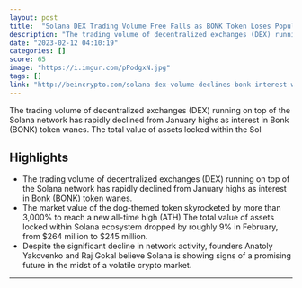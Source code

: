 ```yaml
---
layout: post
title:  "Solana DEX Trading Volume Free Falls as BONK Token Loses Popularity"
description: "The trading volume of decentralized exchanges (DEX) running on top of the Solana network has rapidly declined from January highs as interest in Bonk (BONK) token wanes. The total value of assets locked within the Sol"
date: "2023-02-12 04:10:19"
categories: []
score: 65
image: "https://i.imgur.com/pPodgxN.jpg"
tags: []
link: "http://beincrypto.com/solana-dex-volume-declines-bonk-interest-wanes/"
---
```


The trading volume of decentralized exchanges (DEX) running on top of the Solana network has rapidly declined from January highs as interest in Bonk (BONK) token wanes. The total value of assets locked within the Sol

## Highlights

- The trading volume of decentralized exchanges (DEX) running on top of the Solana network has rapidly declined from January highs as interest in Bonk (BONK) token wanes.
- The market value of the dog-themed token skyrocketed by more than 3,000% to reach a new all-time high (ATH) The total value of assets locked within Solana ecosystem dropped by roughly 9% in February, from $264 million to $245 million.
- Despite the significant decline in network activity, founders Anatoly Yakovenko and Raj Gokal believe Solana is showing signs of a promising future in the midst of a volatile crypto market.

---
